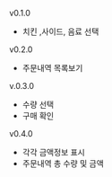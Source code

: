 v0.1.0
- 치킨 ,사이드, 음료 선택

v0.2.0
- 주문내역 목록보기

v.0.3.0
- 수량 선택
- 구매 확인

v0.4.0
- 각각 금액정보 표시
- 주문내역 총 수량 및 금액 

